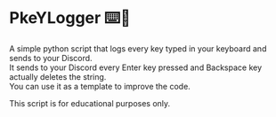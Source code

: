 # PkeYLogger ⌨️🐍
A simple python script that logs every key typed in your keyboard and sends to your Discord.  
It sends to your Discord every Enter key pressed and Backspace key actually deletes the string.  
You can use it as a template to improve the code.

This script is for educational purposes only.
